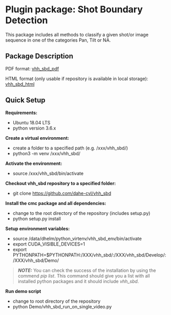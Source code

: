 # Plugin package: Shot Boundary Detection

This package includes all methods to classify a given shot/or image sequence in one of the categories Pan, Tilt or NA.

## Package Description

PDF format: [vhh_sbd_pdf](https://github.com/dahe-cvl/vhh_sbd/blob/master/ApiSphinxDocumentation/build/latex/vhhpluginpackagecameramovementsclassificationvhh_sbd.pdf)
    
HTML format (only usable if repository is available in local storage): [vhh_sbd_html](https://github.com/dahe-cvl/vhh_sbd/blob/master/ApiSphinxDocumentation/build/html/index.html)
    
    
## Quick Setup

**Requirements:**

   * Ubuntu 18.04 LTS
   * python version 3.6.x

**Create a virtual environment:**

   * create a folder to a specified path (e.g. /xxx/vhh_sbd/)
   * python3 -m venv /xxx/vhh_sbd/

**Activate the environment:**

   * source /xxx/vhh_sbd/bin/activate

**Checkout vhh_sbd repository to a specified folder:**

   * git clone https://github.com/dahe-cvl/vhh_sbd

**Install the cmc package and all dependencies:**

   * change to the root directory of the repository (includes setup.py)
   * python setup.py install

**Setup environment variables:**

   * source /data/dhelm/python_virtenv/vhh_sbd_env/bin/activate
   * export CUDA_VISIBLE_DEVICES=1
   * export PYTHONPATH=$PYTHONPATH:/XXX/vhh_sbd/:/XXX/vhh_sbd/Develop/:/XXX/vhh_sbd/Demo/


> **_NOTE:_**
  You can check the success of the installation by using the commend *pip list*. This command should give you a list
  with all installed python packages and it should include *vhh_sbd*.

**Run demo script**

   * change to root directory of the repository
   * python Demo/vhh_sbd_run_on_single_video.py



